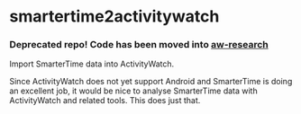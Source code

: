 smartertime2activitywatch
=========================

### Deprecated repo! Code has been moved into [aw-research](https://github.com/ActivityWatch/aw-research)

Import SmarterTime data into ActivityWatch.

Since ActivityWatch does not yet support Android and SmarterTime is doing an excellent job, it would be nice to analyse SmarterTime data with ActivityWatch and related tools. This does just that.
